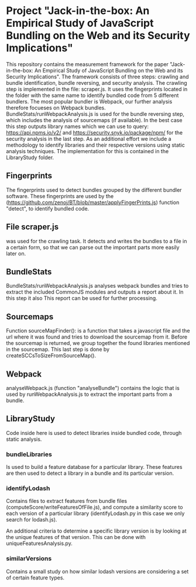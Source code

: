 # Project "Jack-in-the-box: An Empirical Study of JavaScript Bundling on the Web and its Security Implications"
This repository contains the measurement framework for the paper "Jack-in-the-box: An Empirical Study of JavaScript Bundling on the Web and its Security Implications". The framework consists of three steps: crawling and bundle identification, bundle reversing, and security analysis.
The crawling step is implemented in the file: scraper.js. It uses the fingerprints located in the folder with the same name to identify bundled code from 5 different bundlers. The most popular bundler is Webpack, our further analysis therefore focueses on Webpack bundles. 
BundleStats/runWebpackAnalysis.js is used for the bundle reversing step, which includes the analysis of sourcemaps (if available). In the best case this step outputs library names which we can use to query: https://api.npms.io/v2/ and https://security.snyk.io/package/npm/ for the security analysis in the last step.
As an additional effort we include a methodology to identify libraries and their respective versions using static analysis techniques. The implementation for this is contained in the LibraryStudy folder.


## Fingerprints
The fingerprints used to detect bundles grouped by the different bundler software.
These fingerprints are used by the (https://github.com/zenoj/BT/blob/master/applyFingerPrints.js) function "detect", to identify bundled code.


## File scraper.js
was used for the crawling task.
It detects and writes the bundles to a file in a certain form, so that we can parse out the important parts more easily later on.

## BundleStats
BundleStats/runWebpackAnalysis.js analyses webpack bundles and tries to extract the included CommonJS modules and outputs a report about it. In this step it also
This report can be used for further processing.

## Sourcemaps
Function sourceMapFinder(): is a function that takes a javascript file and the url 
where it was found and tries to download the sourcemap from it. 
Before the sourcemap is returned, we group together the found libraries mentioned in the sourcemap.
This last step is done by createSCCsToSizeFromSourceMap().

## Webpack
analyseWebpack.js (function "analyseBundle") contains the logic that is used by runWebpackAnalysis.js to extract the important parts from a bundle.

## LibraryStudy
Code inside here is used to detect libraries inside bundled code, through static analysis.

### bundleLibraries
Is used to build a feature database for a particular library. These features are then used to detect a library in a bundle and its particular version.

### identifyLodash
Contains files to extract features from bundle files (computeScore/writeFeaturesOfFile.js), and compute a similarity score to each version of a particular library (identifyLodash.py in this case we only search for lodash.js).

An additional criteria to determine a specific library version is by looking at the unique features of that version. This can be done with uniqueFeaturesAnalysis.py.

### similarVersions
Contains a small study on how similar lodash versions are considering a set of certain feature types.




